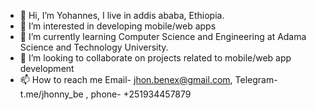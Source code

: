 - 👋 Hi, I’m Yohannes, I live in addis ababa, Ethiopia.
- 👀 I’m interested in developing mobile/web apps
- 🌱 I’m currently learning Computer Science and Engineering at Adama Science and Technology University.
- 💞️ I’m looking to collaborate on projects related to mobile/web app development
- 📫 How to reach me Email- jhon.benex@gmail.com, Telegram- t.me/jhonny_be , phone- +251934457879

<!---
jo-ui/jo-ui is a ✨ special ✨ repository because its `README.md` (this file) appears on your GitHub profile.
You can click the Preview link to take a look at your changes.
--->
